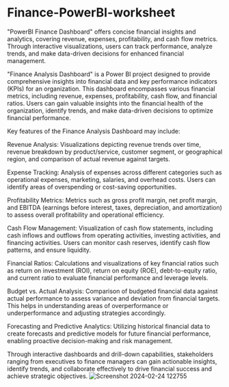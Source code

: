 # Finance-PowerBI-worksheet
 "PowerBI Finance Dashboard" offers concise financial insights and analytics, covering revenue, expenses, profitability, and cash flow metrics. Through interactive visualizations, users can track performance, analyze trends, and make data-driven decisions for enhanced financial management.

"Finance Analysis Dashboard" is a Power BI project designed to provide comprehensive insights into financial data and key performance indicators (KPIs) for an organization. This dashboard encompasses various financial metrics, including revenue, expenses, profitability, cash flow, and financial ratios. Users can gain valuable insights into the financial health of the organization, identify trends, and make data-driven decisions to optimize financial performance.

Key features of the Finance Analysis Dashboard may include:

Revenue Analysis: Visualizations depicting revenue trends over time, revenue breakdown by product/service, customer segment, or geographical region, and comparison of actual revenue against targets.

Expense Tracking: Analysis of expenses across different categories such as operational expenses, marketing, salaries, and overhead costs. Users can identify areas of overspending or cost-saving opportunities.

Profitability Metrics: Metrics such as gross profit margin, net profit margin, and EBITDA (earnings before interest, taxes, depreciation, and amortization) to assess overall profitability and operational efficiency.

Cash Flow Management: Visualization of cash flow statements, including cash inflows and outflows from operating activities, investing activities, and financing activities. Users can monitor cash reserves, identify cash flow patterns, and ensure liquidity.

Financial Ratios: Calculations and visualizations of key financial ratios such as return on investment (ROI), return on equity (ROE), debt-to-equity ratio, and current ratio to evaluate financial performance and leverage levels.

Budget vs. Actual Analysis: Comparison of budgeted financial data against actual performance to assess variance and deviation from financial targets. This helps in understanding areas of overperformance or underperformance and adjusting strategies accordingly.

Forecasting and Predictive Analytics: Utilizing historical financial data to create forecasts and predictive models for future financial performance, enabling proactive decision-making and risk management.

Through interactive dashboards and drill-down capabilities, stakeholders ranging from executives to finance managers can gain actionable insights, identify trends, and collaborate effectively to drive financial success and achieve strategic objectives.
![Screenshot 2024-02-24 122755](https://github.com/Divyadhyanesh/Finance-PowerBI-worksheet/assets/133853399/cee7173f-ff0b-4f0b-8c6f-f3f1f24e266d)

